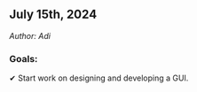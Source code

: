 ## July 15th, 2024
<em>Author: Adi</em>

### Goals:
✔ Start work on designing and developing a GUI.
